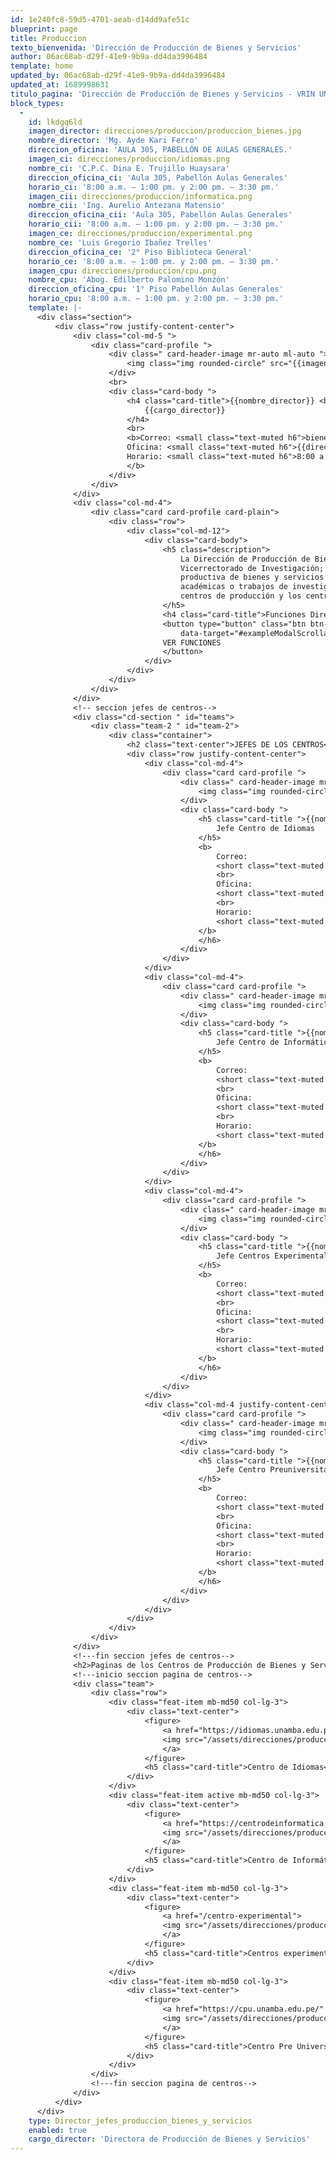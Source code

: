 ```yaml
---
id: 1e240fc8-59d5-4701-aeab-d14dd9afe51c
blueprint: page
title: Produccion
texto_bienvenida: 'Dirección de Producción de Bienes y Servicios'
author: 06ac68ab-d29f-41e9-9b9a-dd4da3996484
template: home
updated_by: 06ac68ab-d29f-41e9-9b9a-dd4da3996484
updated_at: 1689998631
titulo_pagina: 'Dirección de Producción de Bienes y Servicios - VRIN UNAMBA'
block_types:
  -
    id: lkdgq6ld
    imagen_director: direcciones/produccion/produccion_bienes.jpg
    nombre_director: 'Mg. Ayde Kari Ferro'
    direccion_oficina: 'AULA 305, PABELLÓN DE AULAS GENERALES.'
    imagen_ci: direcciones/produccion/idiomas.png
    nombre_ci: 'C.P.C. Dina E. Trujillo Huaysara'
    direccion_oficina_ci: 'Aula 305, Pabellón Aulas Generales'
    horario_ci: '8:00 a.m. – 1:00 pm. y 2:00 pm. – 3:30 pm.'
    imagen_cii: direcciones/produccion/informatica.png
    nombre_cii: 'Ing. Aurelio Antezana Matensio'
    direccion_oficina_cii: 'Aula 305, Pabellón Aulas Generales'
    horario_cii: '8:00 a.m. – 1:00 pm. y 2:00 pm. – 3:30 pm.'
    imagen_ce: direcciones/produccion/experimental.png
    nombre_ce: 'Luis Gregorio Ibañez Trelles'
    direccion_oficina_ce: '2° Piso Biblioteca General'
    horario_ce: '8:00 a.m. – 1:00 pm. y 2:00 pm. – 3:30 pm.'
    imagen_cpu: direcciones/produccion/cpu.png
    nombre_cpu: 'Abog. Edilberto Palomino Monzón'
    direccion_oficina_cpu: '1° Piso Pabellón Aulas Generales'
    horario_cpu: '8:00 a.m. – 1:00 pm. y 2:00 pm. – 3:30 pm.'
    template: |-
      <div class="section">
          <div class="row justify-content-center">
              <div class="col-md-5 ">
                  <div class="card-profile ">
                      <div class=" card-header-image mr-auto ml-auto "><br>
                          <img class="img rounded-circle" src="{{imagen_director}}">
                      </div>
                      <br>
                      <div class="card-body ">
                          <h4 class="card-title">{{nombre_director}} <br>
                              {{cargo_director}}
                          </h4>
                          <br>
                          <b>Correo: <small class="text-muted h6">bienesyservicios@unamba.edu.pe</small> <br>
                          Oficina: <small class="text-muted h6">{{direccion_oficina}}</small><br>
                          Horario: <small class="text-muted h6">8:00 a.m. – 1:00 pm. y 2:00 pm. – 3:30 pm.</small>
                          </b>
                      </div>
                  </div>
              </div>
              <div class="col-md-4">
                  <div class="card card-profile card-plain">
                      <div class="row">
                          <div class="col-md-12">
                              <div class="card-body">
                                  <h5 class="description">
                                      La Dirección de Producción de Bienes y Servicios es el órgano de línea dependiente del
                                      Vicerrectorado de Investigación; responsable de dirigir, coordinar y apoyar la política
                                      productiva de bienes y servicios que están relacionados con sus especialidades, áreas
                                      académicas o trabajos de investigación; así también es responsable de la gestión de los
                                      centros de producción y los centros experimentales.
                                  </h5>
                                  <h4 class="card-title">Funciones Dirección de Producción de Bienes y Servicios.</h4>
                                  <button type="button" class="btn btn-primary" data-toggle="modal"
                                      data-target="#exampleModalScrollable2">
                                  VER FUNCIONES
                                  </button>
                              </div>
                          </div>
                      </div>
                  </div>
              </div>
              <!-- seccion jefes de centros-->
              <div class="cd-section " id="teams">
                  <div class="team-2 " id="team-2">
                      <div class="container">
                          <h2 class="text-center">JEFES DE LOS CENTROS</h2>
                          <div class="row justify-content-center">
                              <div class="col-md-4">
                                  <div class="card card-profile ">
                                      <div class=" card-header-image mr-auto ml-auto">
                                          <img class="img rounded-circle" src="{{imagen_ci}}">
                                      </div>
                                      <div class="card-body ">
                                          <h5 class="card-title ">{{nombre_ci}}<br>
                                              Jefe Centro de Idiomas
                                          </h5>
                                          <b>
                                              Correo: 
                                              <short class="text-muted ">centrodeidiomas@unamba.edu.pe</short>
                                              <br>
                                              Oficina: 
                                              <short class="text-muted ">{{direccion_oficina_ci}}</short>
                                              <br>
                                              Horario: 
                                              <short class="text-muted ">{{horario_ci}}</short>
                                          </b>
                                          </h6>
                                      </div>
                                  </div>
                              </div>
                              <div class="col-md-4">
                                  <div class="card card-profile ">
                                      <div class=" card-header-image mr-auto ml-auto">
                                          <img class="img rounded-circle" src="{{imagen_cii}}">
                                      </div>
                                      <div class="card-body ">
                                          <h5 class="card-title ">{{nombre_cii}}<br>
                                              Jefe Centro de Informática e Internet
                                          </h5>
                                          <b>
                                              Correo: 
                                              <short class="text-muted ">cii@unamba.edu.pe</short>
                                              <br>
                                              Oficina: 
                                              <short class="text-muted ">{{direccion_oficina_cii}}</short>
                                              <br>
                                              Horario: 
                                              <short class="text-muted ">{{horario_cii}}</short>
                                          </b>
                                          </h6>
                                      </div>
                                  </div>
                              </div>
                              <div class="col-md-4">
                                  <div class="card card-profile ">
                                      <div class=" card-header-image mr-auto ml-auto">
                                          <img class="img rounded-circle" src="{{imagen_ce}}">
                                      </div>
                                      <div class="card-body ">
                                          <h5 class="card-title ">{{nombre_ce}}<br>
                                              Jefe Centros Experimentales
                                          </h5>
                                          <b>
                                              Correo: 
                                              <short class="text-muted ">centrosexperimentales@unamba.edu.pe</short>
                                              <br>
                                              Oficina: 
                                              <short class="text-muted ">{{direccion_oficina_ce}}</short>
                                              <br>
                                              Horario: 
                                              <short class="text-muted ">{{horario_ce}}</short>
                                          </b>
                                          </h6>
                                      </div>
                                  </div>
                              </div>
                              <div class="col-md-4 justify-content-center">
                                  <div class="card card-profile ">
                                      <div class=" card-header-image mr-auto ml-auto">
                                          <img class="img rounded-circle" src="imagen_cpu">
                                      </div>
                                      <div class="card-body ">
                                          <h5 class="card-title ">{{nombre_cpu}}<br>
                                              Jefe Centro Preuniversitario
                                          </h5>
                                          <b>
                                              Correo: 
                                              <short class="text-muted ">cpu@unamba.edu.pe</short>
                                              <br>
                                              Oficina: 
                                              <short class="text-muted ">{{direccion_oficina_cpu}}</short>
                                              <br>
                                              Horario: 
                                              <short class="text-muted ">{{horario_cpu}}</short>
                                          </b>
                                          </h6>
                                      </div>
                                  </div>
                              </div>
                          </div>
                      </div>
                  </div>
              </div>
              <!---fin seccion jefes de centros-->
              <h2>Paginas de los Centros de Producción de Bienes y Servicios</h2>
              <!---inicio seccion pagina de centros-->
              <div class="team">
                  <div class="row">
                      <div class="feat-item mb-md50 col-lg-3">
                          <div class="text-center">
                              <figure>
                                  <a href="https://idiomas.unamba.edu.pe/" target="_blank">
                                  <img src="/assets/direcciones/produccion/Centro-idiomas-logo.png" alt="">
                                  </a>
                              </figure>
                              <h5 class="card-title">Centro de Idiomas</h5>
                          </div>
                      </div>
                      <div class="feat-item active mb-md50 col-lg-3">
                          <div class="text-center">
                              <figure>
                                  <a href="https://centrodeinformatica.unamba.edu.pe/" target="_blank">
                                  <img src="/assets/direcciones/produccion/Centro-de-informatica-e.png" alt="">
                                  </a>
                              </figure>
                              <h5 class="card-title">Centro de Informática e Internet</h5>
                          </div>
                      </div>
                      <div class="feat-item mb-md50 col-lg-3">
                          <div class="text-center">
                              <figure>
                                  <a href="/centro-experimental">
                                  <img src="/assets/direcciones/produccion/Centro-experimental-logo.png" alt="">
                                  </a>
                              </figure>
                              <h5 class="card-title">Centros experimentales</h5>
                          </div>
                      </div>
                      <div class="feat-item mb-md50 col-lg-3">
                          <div class="text-center">
                              <figure>
                                  <a href="https://cpu.unamba.edu.pe/" target="_blank">
                                  <img src="/assets/direcciones/produccion/cpu-logo.png" alt="">
                                  </a>
                              </figure>
                              <h5 class="card-title">Centro Pre Universitario</h5>
                          </div>
                      </div>
                  </div>
                  <!---fin seccion pagina de centros-->
              </div>
          </div>
      </div>
    type: Director_jefes_produccion_bienes_y_servicios
    enabled: true
    cargo_director: 'Directora de Producción de Bienes y Servicios'
---
```

